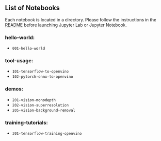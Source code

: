 ## List of Notebooks

Each notebook is located in a directory. Please follow the instructions in the [README](https://github.com/openvinotoolkit/openvino_notebooks/) before launching Jupyter Lab or Jupyter Notebook.

### hello-world:

- `001-hello-world`

### tool-usage:

- `101-tensorflow-to-openvino`
- `102-pytorch-onnx-to-openvino`

### demos:

- `201-vision-monodepth`
- `202-vision-superresolution`
- `205-vision-background-removal`

### training-tutorials:

- `301-tensorflow-training-openvino`
